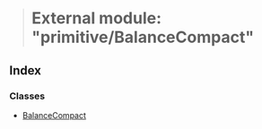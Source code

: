 > # External module: "primitive/BalanceCompact"

## Index

### Classes

* [BalanceCompact](../classes/_primitive_balancecompact_.balancecompact.md)